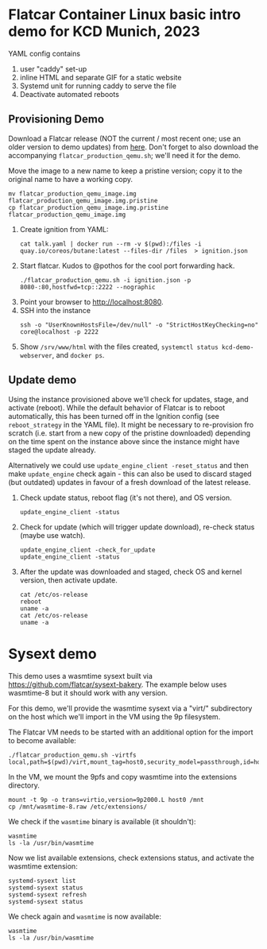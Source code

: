# Flatcar Container Linux basic intro demo for KCD Munich, 2023

YAML config contains
1. user "caddy" set-up
2. inline HTML and separate GIF for a static website
3. Systemd unit for running caddy to serve the file
4. Deactivate automated reboots

## Provisioning Demo

Download a Flatcar release (NOT the current / most recent one; use an older version to demo updates) from [here](https://www.flatcar.org/releases/).
Don't forget to also download the accompanying `flatcar_production_qemu.sh`; we'll need it for the demo.

Move the image to a new name to keep a pristine version; copy it to the original name to have a working copy.
```shell
mv flatcar_production_qemu_image.img flatcar_production_qemu_image.img.pristine
cp flatcar_production_qemu_image.img.pristine flatcar_production_qemu_image.img
```

1. Create ignition from YAML:
   ```shell
   cat talk.yaml | docker run --rm -v $(pwd):/files -i quay.io/coreos/butane:latest --files-dir /files  > ignition.json
   ```
2. Start flatcar. Kudos to @pothos for the cool port forwarding hack.
   ```shell
   ./flatcar_production_qemu.sh -i ignition.json -p 8080-:80,hostfwd=tcp::2222 --nographic
   ```
3. Point your browser to [http://localhost:8080](http://localhost:8080).
4. SSH into the instance
   ```shell
   ssh -o "UserKnownHostsFile=/dev/null" -o "StrictHostKeyChecking=no" core@localhost -p 2222
   ```
5. Show `/srv/www/html` with the files created, `systemctl status kcd-demo-webserver`, and `docker ps`.


## Update demo

Using the instance provisioned above we'll check for updates, stage, and activate (reboot).
While the default behavior of Flatcar is to reboot automatically, this has been turned off in the Ignition config (see `reboot_strategy` in the YAML file).
It might be necessary to re-provision fro scratch (i.e. start from a new copy of the pristine downloaded) depending on the time spent on the instance above since the instance might have staged the update already.

Alternatively we could use `update_engine_client -reset_status` and then make `update_engine` check again - this can also be used to discard staged (but outdated) updates in favour of a fresh download of the latest release.

1. Check update status, reboot flag (it's not there), and OS version.
   ```shell
   update_engine_client -status
   ```
2. Check for update (which will trigger update download), re-check status (maybe use watch).
   ```shell
   update_engine_client -check_for_update
   update_engine_client -status
   ```
3. After the update was downloaded and staged, check OS and kernel version, then activate update.
   ```shell
   cat /etc/os-release
   reboot
   uname -a
   cat /etc/os-release
   uname -a
   ```

# Sysext demo

This demo uses a wasmtime sysext built via https://github.com/flatcar/sysext-bakery.
The example below uses wasmtime-8 but it should work with any version.

For this demo, we'll provide the wasmtime sysext via a "virt/" subdirectory on the host which we'll import in the VM using the 9p filesystem.

The Flatcar VM needs to be started with an additional option for the import to become available:
```shell
./flatcar_production_qemu.sh -virtfs local,path=$(pwd)/virt,mount_tag=host0,security_model=passthrough,id=host0
```

In the VM, we mount the 9pfs and copy wasmtime into the extensions directory.
```shell
mount -t 9p -o trans=virtio,version=9p2000.L host0 /mnt
cp /mnt/wasmtime-8.raw /etc/extensions/
```

We check if the `wasmtime` binary is available (it shouldn't):
```shell
wasmtime
ls -la /usr/bin/wasmtime
```

Now we list available extensions, check extensions status, and activate the wasmtime extension:
```shell
systemd-sysext list
systemd-sysext status
systemd-sysext refresh
systemd-sysext status
```

We check again and `wasmtime` is now available:
```shell
wasmtime
ls -la /usr/bin/wasmtime
```
